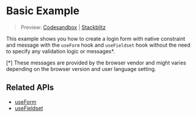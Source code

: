 # Basic Example

> Preview: [Codesandbox](https://codesandbox.io/s/github/edmundhung/conform/tree/main/examples/basic) \| [Stackblitz](https://stackblitz.com/github/edmundhung/conform/tree/main/examples/basic)

This example shows you how to create a login form with native constraint and message with the `useForm` hook and `useFieldset` hook without the need to specify any validation logic or messages\*.

[*] These messages are provided by the browser vendor and might varies depending on the browser version and user language setting.

## Related APIs

- [useForm](../../packages/conform-react/README.md#useForm)
- [useFieldset](../../packages/conform-react/README.md#useFieldset)
